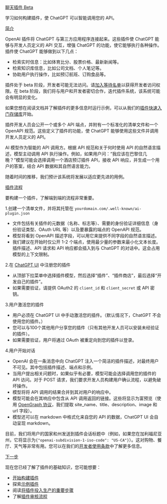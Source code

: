 [聊天插件 Beta](https://platform.openai.com/docs/plugins/introduction/chat-plugins-beta)

学习如何构建插件，使 ChatGPT 可以智能调用您的 API。

[简介](https://platform.openai.com/docs/plugins/introduction/introduction)

OpenAI 插件将 ChatGPT 与第三方应用程序连接起来。这些插件使 ChatGPT 能够与开发人员定义的 API 交互，增强 ChatGPT 的功能，使它能够执行各种操作。插件使 ChatGPT 能够做到以下几点：

- 检索实时信息：比如体育比分、股票价格、最新新闻等。
- 检索知识库信息，比如公司文档、个人笔记等。
- 协助用户执行操作，比如预订航班、订购食品等。

插件处于 beta 阶段，开发者可能无法访问。请[加入等待名单](https://openai.com/waitlist/plugins)以获得开发者访问权限。在 beta 阶段，我们将与用户和开发者密切合作，迭代插件系统，该系统可能会有明显的变化。

如果您想在阅读文档并了解插件的更多信息时运行示例，可以从我们的[插件快速入门存储库](https://github.com/openai/plugins-quickstart)开始。

插件开发人员会公开一个或多个 API 端点，并附有一个标准化的清单文件和一个 OpenAPI 规范。这些定义了插件的功能，使 ChatGPT 能够使用这些文件并调用开发人员定义的 API。

AI 模型作为智能的 API 调用方。根据 API 规范和关于何时使用 API 的自然语言描述，模型主动调用 API 执行操作。例如，如果用户问：“我应该在巴黎住几晚？”模型可能会选择调用一个酒店预订插件 API，接收 API 响应，并生成一个用户的答案，结合 API 数据和其自然语言能力。

随着时间的推移，我们预计该系统将发展以适应更先进的用例。

[插件流程](https://platform.openai.com/docs/plugins/introduction/plugin-flow)

要构建一个插件，了解端到端的流程非常重要。

1.创建一个清单文件，并将其托管在 `yourdomain.com/.well-known/ai-plugin.json`

- 文件包括有关插件的元数据（名称、标志等）、需要的身份验证详细信息（身份验证类型、OAuth URL 等）以及要暴露的端点的 OpenAPI 规范。
- 模型将看到 OpenAPI 描述字段，可以用它来提供不同字段的自然语言描述。
- 我们建议在开始时仅公开 1-2 个端点，使用最少量的参数来最小化文本长度。插件描述、API 请求和 API 响应都会插入到与 ChatGPT 的对话中。这会占用模型的上下文限制。

2.在 [ChatGPT UI](https://chat.openai.com/) 中注册您的插件

- 从顶部下拉菜单中选择插件模型，然后选择“插件”、“插件商店”，最后选择“开发自己的插件”。
- 如果需要验证，请提供 OAuth2 的 `client_id` 和 `client_secret` 或 API 密钥。

3.用户激活您的插件

- 用户必须在 ChatGPT UI 中手动激活您的插件。（默认情况下，ChatGPT 不会使用您的插件。）
- 您可以与100个其他用户分享您的插件（只有其他开发人员可以安装未经验证的插件）。
- 如果需要验证，用户将通过 OAuth 被重定向到您的插件以登录。

4.用户开始对话

- OpenAI 会在一条消息中向 ChatGPT 注入一个简洁的插件描述，对最终用户不可见。其中包括插件描述、端点和示例。
- 当用户提出相关问题时，如果似乎有必要，模型可能会选择调用您的插件的 API 访问。对于 POST 请求，我们要求开发人员构建用户确认流程，以避免破坏操作。
- 模型将将 API 调用的结果合并到其对用户的响应中。
- 模型可能会在其响应中包含从 API 调用返回的链接。这些将显示为富预览（使用 [OpenGraph 协议](https://ogp.me/)，我们提取 site_name、title、description、image 和 url 字段）。
- 模型还可以在 markdown 中格式化来自您的 API 的数据，ChatGPT UI 会自动呈现 markdown。

目前，我们将用户的国家和州发送到插件会话标题中（例如，如果您在加利福尼亚州，它将显示为`{"openai-subdivision-1-iso-code": "US-CA"}`）。这对购物、餐厅、天气等非常有用。您可以在我们的[开发者使用条款](http://openai.com/policies/plugin-terms)中了解更多信息。

[下一步](https://platform.openai.com/docs/plugins/introduction/next-steps)

现在您已经了解了插件的基础知识，您可能想要：

- [开始构建插件](https://platform.openai.com/docs/plugins/getting-started)
- 探索[示例插件](https://platform.openai.com/docs/plugins/examples)
- 阅读[将插件投入生产的重要步骤](https://platform.openai.com/docs/plugins/production)
- 了解[插件审核流程](https://platform.openai.com/docs/plugins/review)